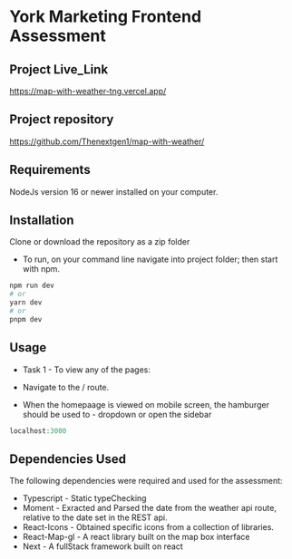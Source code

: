 # York Marketing Frontend Assessment

## Project Live_Link

https://map-with-weather-tng.vercel.app/

## Project repository

https://github.com/Thenextgen1/map-with-weather/

## Requirements

NodeJs version 16 or newer installed on your computer.

## Installation

Clone or download the repository as a zip folder

- To run, on your command line navigate into project folder; then start with npm.

```bash
npm run dev
# or
yarn dev
# or
pnpm dev
```

## Usage

- Task 1 - To view any of the pages:

- Navigate to the / route.
- When the homepaage is viewed on mobile screen, the hamburger should be used to - dropdown or open the sidebar

```JavaScript
localhost:3000
```

## Dependencies Used

The following dependencies were required and used for the assessment:

- Typescript - Static typeChecking
- Moment - Exracted and Parsed the date from the weather api route, relative to the date set in the REST api.
- React-Icons - Obtained specific icons from a collection of libraries.
- React-Map-gl - A react library built on the map box interface
- Next - A fullStack framework built on react

